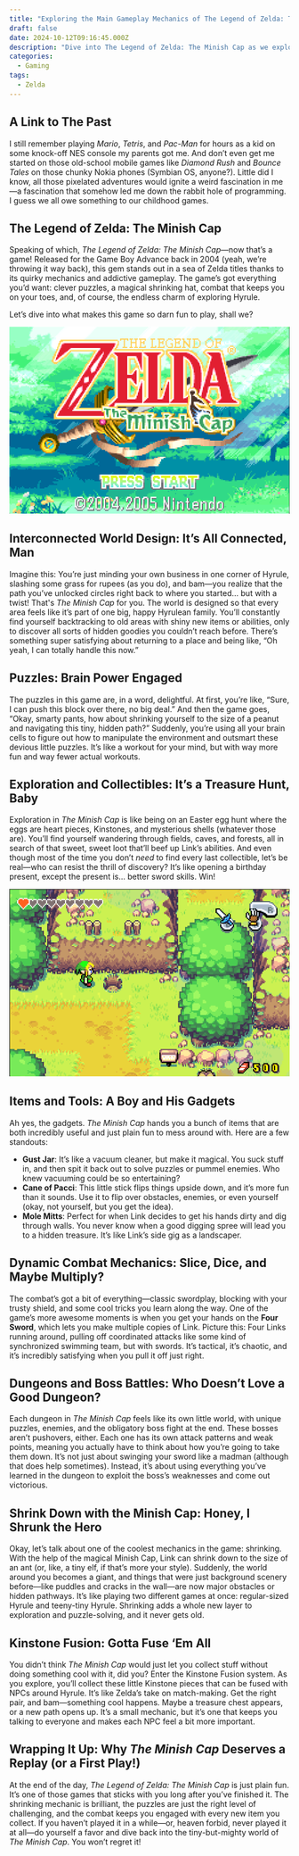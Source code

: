 ```yaml
---
title: "Exploring the Main Gameplay Mechanics of The Legend of Zelda: The Minish Cap"
draft: false
date: 2024-10-12T09:16:45.000Z
description: "Dive into The Legend of Zelda: The Minish Cap as we explore its enchanting mechanics, from shrinking to Kinstone Fusion. Discover clever puzzles, dynamic combat, and hidden treasures in Hyrule that make this game a beloved classic!"
categories:
  - Gaming
tags:
  - Zelda
---
```


## A Link to The Past

I still remember playing _Mario_, _Tetris_, and _Pac-Man_ for hours as a kid on some knock-off NES console my parents got me. And don’t even get me started on those old-school mobile games like _Diamond Rush_ and _Bounce Tales_ on those chunky Nokia phones (Symbian OS, anyone?). Little did I know, all those pixelated adventures would ignite a weird fascination in me—a fascination that somehow led me down the rabbit hole of programming. I guess we all owe something to our childhood games.

## The Legend of Zelda: The Minish Cap

Speaking of which, _The Legend of Zelda: The Minish Cap_—now that’s a game! Released for the Game Boy Advance back in 2004 (yeah, we’re throwing it way back), this gem stands out in a sea of Zelda titles thanks to its quirky mechanics and addictive gameplay. The game’s got everything you’d want: clever puzzles, a magical shrinking hat, combat that keeps you on your toes, and, of course, the endless charm of exploring Hyrule.

Let’s dive into what makes this game so darn fun to play, shall we?

![Initial Screen](initial-screen.png)

## Interconnected World Design: It’s All Connected, Man

Imagine this: You’re just minding your own business in one corner of Hyrule, slashing some grass for rupees (as you do), and bam—you realize that the path you’ve unlocked circles right back to where you started... but with a twist! That's _The Minish Cap_ for you. The world is designed so that every area feels like it’s part of one big, happy Hyrulean family. You’ll constantly find yourself backtracking to old areas with shiny new items or abilities, only to discover all sorts of hidden goodies you couldn’t reach before. There’s something super satisfying about returning to a place and being like, “Oh yeah, I can totally handle this now.”

## Puzzles: Brain Power Engaged

The puzzles in this game are, in a word, delightful. At first, you’re like, “Sure, I can push this block over there, no big deal.” And then the game goes, “Okay, smarty pants, how about shrinking yourself to the size of a peanut and navigating this tiny, hidden path?” Suddenly, you’re using all your brain cells to figure out how to manipulate the environment and outsmart these devious little puzzles. It’s like a workout for your mind, but with way more fun and way fewer actual workouts.

## Exploration and Collectibles: It’s a Treasure Hunt, Baby

Exploration in _The Minish Cap_ is like being on an Easter egg hunt where the eggs are heart pieces, Kinstones, and mysterious shells (whatever those are). You’ll find yourself wandering through fields, caves, and forests, all in search of that sweet, sweet loot that’ll beef up Link’s abilities. And even though most of the time you don’t _need_ to find every last collectible, let’s be real—who can resist the thrill of discovery? It’s like opening a birthday present, except the present is... better sword skills. Win!

![Minish cap hole](minish-cap-hole.png)

## Items and Tools: A Boy and His Gadgets

Ah yes, the gadgets. _The Minish Cap_ hands you a bunch of items that are both incredibly useful and just plain fun to mess around with. Here are a few standouts:

- **Gust Jar**: It’s like a vacuum cleaner, but make it magical. You suck stuff in, and then spit it back out to solve puzzles or pummel enemies. Who knew vacuuming could be so entertaining?
- **Cane of Pacci**: This little stick flips things upside down, and it’s more fun than it sounds. Use it to flip over obstacles, enemies, or even yourself (okay, not yourself, but you get the idea).
- **Mole Mitts**: Perfect for when Link decides to get his hands dirty and dig through walls. You never know when a good digging spree will lead you to a hidden treasure. It’s like Link’s side gig as a landscaper.

## Dynamic Combat Mechanics: Slice, Dice, and Maybe Multiply?

The combat’s got a bit of everything—classic swordplay, blocking with your trusty shield, and some cool tricks you learn along the way. One of the game’s more awesome moments is when you get your hands on the **Four Sword**, which lets you make multiple copies of Link. Picture this: Four Links running around, pulling off coordinated attacks like some kind of synchronized swimming team, but with swords. It’s tactical, it’s chaotic, and it’s incredibly satisfying when you pull it off just right.

## Dungeons and Boss Battles: Who Doesn’t Love a Good Dungeon?

Each dungeon in _The Minish Cap_ feels like its own little world, with unique puzzles, enemies, and the obligatory boss fight at the end. These bosses aren’t pushovers, either. Each one has its own attack patterns and weak points, meaning you actually have to think about how you’re going to take them down. It’s not just about swinging your sword like a madman (although that does help sometimes). Instead, it’s about using everything you’ve learned in the dungeon to exploit the boss’s weaknesses and come out victorious.

## Shrink Down with the Minish Cap: Honey, I Shrunk the Hero

Okay, let’s talk about one of the coolest mechanics in the game: shrinking. With the help of the magical Minish Cap, Link can shrink down to the size of an ant (or, like, a tiny elf, if that’s more your style). Suddenly, the world around you becomes a giant, and things that were just background scenery before—like puddles and cracks in the wall—are now major obstacles or hidden pathways. It’s like playing two different games at once: regular-sized Hyrule and teeny-tiny Hyrule. Shrinking adds a whole new layer to exploration and puzzle-solving, and it never gets old.

## Kinstone Fusion: Gotta Fuse ‘Em All

You didn’t think _The Minish Cap_ would just let you collect stuff without doing something cool with it, did you? Enter the Kinstone Fusion system. As you explore, you’ll collect these little Kinstone pieces that can be fused with NPCs around Hyrule. It’s like Zelda’s take on match-making. Get the right pair, and bam—something cool happens. Maybe a treasure chest appears, or a new path opens up. It’s a small mechanic, but it’s one that keeps you talking to everyone and makes each NPC feel a bit more important.

## Wrapping It Up: Why _The Minish Cap_ Deserves a Replay (or a First Play!)

At the end of the day, _The Legend of Zelda: The Minish Cap_ is just plain fun. It’s one of those games that sticks with you long after you’ve finished it. The shrinking mechanic is brilliant, the puzzles are just the right level of challenging, and the combat keeps you engaged with every new item you collect. If you haven’t played it in a while—or, heaven forbid, never played it at all—do yourself a favor and dive back into the tiny-but-mighty world of _The Minish Cap_. You won’t regret it!
